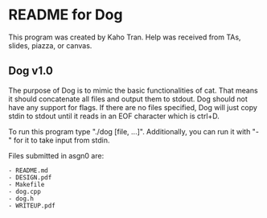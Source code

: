 # README for Dog

This program was created by Kaho Tran. Help was received from TAs, slides, piazza, or canvas.

## Dog v1.0

The purpose of Dog is to mimic the basic functionalities of cat. That means it should concatenate all files and output them to stdout. Dog should not have any support for flags. If there are no files specified, Dog will just copy stdin to stdout until it reads in an EOF character which is ctrl+D.

To run this program type "./dog [file, ...]". Additionally, you can run it with "-" for it to take input from stdin.

Files submitted in asgn0 are:

	- README.md
	- DESIGN.pdf
	- Makefile
	- dog.cpp
    - dog.h
	- WRITEUP.pdf
